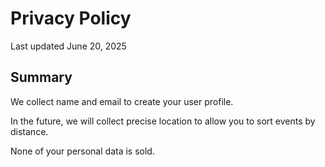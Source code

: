# Privacy Policy

Last updated June 20, 2025

## Summary

We collect name and email to create your user profile.

In the future, we will collect precise location to allow you to sort events by distance.

None of your personal data is sold.